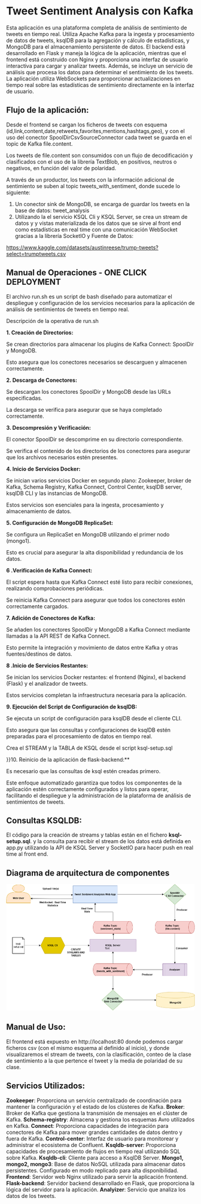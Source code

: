 # Tweet Sentiment Analysis con Kafka

Esta aplicación es una plataforma completa de análisis de sentimiento de tweets en tiempo real. Utiliza Apache Kafka para la ingesta y procesamiento de datos de tweets, ksqlDB para la agregación y cálculo de estadísticas, y MongoDB para el almacenamiento persistente de datos. El backend está desarrollado en Flask y maneja la lógica de la aplicación, mientras que el frontend está construido con Nginx y proporciona una interfaz de usuario interactiva para cargar y analizar tweets. Además, se incluye un servicio de análisis que procesa los datos para determinar el sentimiento de los tweets. La aplicación utiliza WebSockets para proporcionar actualizaciones en tiempo real sobre las estadísticas de sentimiento directamente en la interfaz de usuario. 


## Flujo de la aplicación:

Desde el frontend se cargan los ficheros de tweets con esquema (id,link,content,date,retweets,favorites,mentions,hashtags,geo), y con el uso del conector SpoolDirCsvSourceConnector cada tweet se guarda en el topic de Kafka file.content. 

Los tweets de file.content son consumidos con un flujo de decodificación y clasificados con el uso de la librería TextBlob, en positivos, neutros o negativos, en función del valor de polaridad.

A través de un productor, los tweets con la información adicional de sentimiento se suben al topic tweets_with_sentiment, donde sucede lo siguiente:

1. Un conector sink de MongoDB, se encarga de guardar los tweets en la base de datos: tweet_analysis
2. Utilizando la el servicio KSQL Cli y KSQL Server, se crea un stream de datos y y vistas materializada de los datos que se sirve al front end como estadísticas en real time con una comunicación WebSocket gracias a la librería SocketIO y 
Fuente de Datos:

https://www.kaggle.com/datasets/austinreese/trump-tweets?select=trumptweets.csv

## Manual de Operaciones - ONE CLICK DEPLOYMENT

El archivo run.sh es un script de bash diseñado para automatizar el despliegue y configuración de los servicios necesarios para la aplicación de análisis de sentimientos de tweets en tiempo real. 

Descripción de la operativa de run.sh 

**1. Creación de Directorios:** 

Se crean directorios para almacenar los plugins de Kafka Connect: SpoolDir y MongoDB. 

Esto asegura que los conectores necesarios se descarguen y almacenen correctamente. 

**2. Descarga de Conectores:** 

Se descargan los conectores SpoolDir y MongoDB desde las URLs especificadas. 

La descarga se verifica para asegurar que se haya completado correctamente. 

**3. Descompresión y Verificación:** 

El conector SpoolDir se descomprime en su directorio correspondiente. 

Se verifica el contenido de los directorios de los conectores para asegurar que los archivos necesarios estén presentes. 

**4. Inicio de Servicios Docker:** 

Se inician varios servicios Docker en segundo plano: Zookeeper, broker de Kafka, Schema Registry, Kafka Connect, Control Center, ksqlDB server, ksqlDB CLI y las instancias de MongoDB. 

Estos servicios son esenciales para la ingesta, procesamiento y almacenamiento de datos. 

**5. Configuración de MongoDB ReplicaSet:** 

Se configura un ReplicaSet en MongoDB utilizando el primer nodo (mongo1). 

Esto es crucial para asegurar la alta disponibilidad y redundancia de los datos. 

**6 .Verificación de Kafka Connect:** 

El script espera hasta que Kafka Connect esté listo para recibir conexiones, realizando comprobaciones periódicas. 

Se reinicia Kafka Connect para asegurar que todos los conectores estén correctamente cargados. 

**7. Adición de Conectores de Kafka:** 

Se añaden los conectores SpoolDir y MongoDB a Kafka Connect mediante llamadas a la API REST de Kafka Connect. 

Esto permite la integración y movimiento de datos entre Kafka y otras fuentes/destinos de datos. 

**8 .Inicio de Servicios Restantes:** 

Se inician los servicios Docker restantes: el frontend (Nginx), el backend (Flask) y el analizador de tweets. 

Estos servicios completan la infraestructura necesaria para la aplicación. 

**9. Ejecución del Script de Configuración de ksqlDB:** 

Se ejecuta un script de configuración para ksqlDB desde el cliente CLI. 

Esto asegura que las consultas y configuraciones de ksqlDB estén preparadas para el procesamiento de datos en tiempo real. 

Crea el STREAM y la TABLA de KSQL desde el script ksql-setup.sql 

}}10. Reinicio de la aplicación de flask-backend:** 

Es necesario que las consultas de ksql estén creadas primero. 

 

Este enfoque automatizado garantiza que todos los componentes de la aplicación estén correctamente configurados y listos para operar, facilitando el despliegue y la administración de la plataforma de análisis de sentimientos de tweets. 



## Consultas KSQLDB:

El código para la creación de streams y tablas están en el fichero **ksql-setup.sql**. y la consulta para recibir el stream de los datos está definida en app.py utilizando la API de KSQL Server y SocketIO para hacer push en real time al front end.


## Diagrama de arquitectura de componentes

![](./doc/img/tweet_sentiment_stats_chart.drawio.png)

## Manual de Uso: 

El frontend está expuesto en http://localhost:80 donde podemos cargar ficheros csv (con el mismo esquema al definido al inicio), y donde visualizaremos el stream de tweets, con la clasificación, conteo de la clase de sentimiento a la que pertence el tweet y la media de polaridad de su clase.

## Servicios Utilizados:
 
**Zookeeper**:  Proporciona un servicio centralizado de coordinación para mantener la configuración y el estado de los clústeres de Kafka.
**Broker**: Broker de Kafka que gestiona la transmisión de mensajes en el clúster de Kafka.
**Schema-registry**: Almacena y gestiona los esquemas Avro utilizados en Kafka.
**Connect**: Proporciona capacidades de integración para conectores de Kafka para mover grandes cantidades de datos dentro y fuera de Kafka.
**Control-center**: Interfaz de usuario para monitorear y administrar el ecosistema de Confluent.
**Ksqldb-server**: Proporciona capacidades de procesamiento de flujos en tiempo real utilizando SQL sobre Kafka.
**Ksqldb-cli**: Cliente para acceso a KsqlDB Server. 
**Mongo1, mongo2, mongo3**: Base de datos NoSQL utilizada para almacenar datos persistentes. Configurado en modo replicado para alta disponibilidad.
**Frontend**: Servidor web Nginx utilizado para servir la aplicación frontend.
**Flask-backend**: Servidor backend desarrollado en Flask, que proporciona la lógica del servidor para la aplicación.
**Analyizer**:  Servicio que analiza los datos de los tweets.




